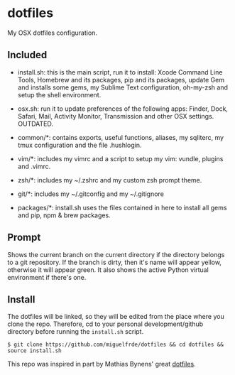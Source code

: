 dotfiles
========

My OSX dotfiles configuration.

Included
--------

- install.sh: this is the main script, run it to install: Xcode Command Line Tools, Homebrew and its packages, pip and its packages, update Gem and installs some gems, my Sublime Text configuration, oh-my-zsh and setup the shell environment.

- osx.sh: run it to update preferences of the following apps: Finder, Dock, Safari, Mail, Activity Monitor, Transmission and other OSX settings. OUTDATED.

- common/*: contains exports, useful functions, aliases, my sqliterc, my tmux configuration and the file .hushlogin.

- vim/*: includes my vimrc and a script to setup my vim: vundle, plugins and .vimrc.

- zsh/*: includes my ~/.zshrc and my custom zsh prompt theme.

- git/*: includes my ~/.gitconfig and my ~/.gitignore

- packages/*: install.sh uses the files contained in here to install all gems and pip, npm & brew packages.


Prompt
------

Shows the current branch on the current directory if the directory belongs to a git repository. If the branch is dirty, then it's name will appear yellow, otherwise it will appear green. It also shows the active Python virtual environment if there's one.

Install
-------

The dotfiles will be linked, so they will be edited from the place where you clone the repo. Therefore, cd to your personal development/github directory before running the `install.sh` script.

```
$ git clone https://github.com/miguelfrde/dotfiles && cd dotfiles && source install.sh
```

This repo was inspired in part by Mathias Bynens' great [dotfiles](https://github.com/mathiasbynens/dotfiles).
